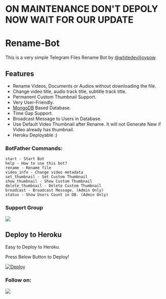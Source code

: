 # ON MAINTENANCE DON'T DEPOLY NOW WAIT FOR OUR UPDATE
# Rename-Bot
This is a very simple Telegram Files Rename Bot by [@whitedeviljoypow](https://t.me/whitedeviljoypow).

## Features
- Rename Videos, Documents or Audios without downloading the file.
- Change video title, audio track title, subtitle track title.
- Permanent Custom Thumbnail Support.
- Very User-Friendly.
- [MongoDB](https://mongodb.com) Based Database.
- Time Gap Support.
- Broadcast Message to Users in Database.
- Use Default Video Thumbnail after Rename. It will not Generate New if Video already has thumbnail.
- Heroku Deployable :)

### BotFather Commands:
```
start - Start Bot
help - How to use this bot?
rename - Rename file
video_info - Change video metadata
set_thumbnail - Set Custom Thumbnail
show_thumbnail - Show Custom Thumbnail
delete_thumbnail - Delete Custom Thumbnail
broadcast - Broadcast Message. (Admin Only)
status - Show Users Count in DB. (Admin Only)
```

### Support Group
<a href="https://t.me/MN_BOTZ_UPDATES"><img src="https://img.shields.io/badge/Telegram-Join%20Telegram%20Group-blue.svg?logo=telegram"></a>

## Deploy to Heroku
Easy to Deploy to Heroku.

Press Below Button to Deploy!

[![Deploy](https://www.herokucdn.com/deploy/button.svg)](https://heroku.com/deploy?template=https://github.com/harifilter/TG-RENAME-BOT) 


### Follow on:
<p align="left">
<a href="https://github.com/Whitedeviljoypow"><img src="https://img.shields.io/badge/GitHub-Follow%20on%20GitHub-inactive.svg?logo=github"></a>
</p>
<p align="left">
